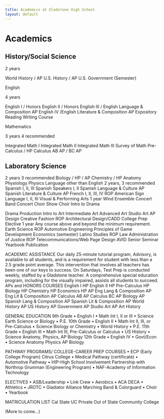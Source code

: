 ```yaml
---
title: Academics at Gladstone High School
layout: default
---
```


# Academics

## History/Social Science

2 years

World History / AP
U.S. History / AP
U.S. Government (Semester)

English

4 years

English I / Honors
English II / Honors
English III / English Language & Composition AP English IV /English Literature & Composition AP Expository Reading Writing Course

Mathematics

3 years 4 recommended

Integrated Math I Integrated Math II Integrated Math III Survey of Math Pre-Calculus / HP Calculus AB AP / BC AP

## Laboratory Science
2 years 3 recommended
Biology / HP / AP Chemistry / HP Anatomy Physiology Physics
Language other than English
2 years, 3 recommended
Spanish I, II, III
Spanish Speakers I, II
Spanish Language & Culture AP Spanish Literature & Culture AP French I, II, III, IV
ROP American Sign Language I, II, III
Visual & Performing Arts
1 year
Wind Ensemble Concert Band Concert Choir Show Choir Intro to Drama

Drama Production Intro to Art Intermediate Art Advanced Art Studio Art AP Design
Creative Fashion
ROP Architectural Design/CADD
College Prep Elective
1 year
Any course above and beyond the minimum requirement.
Earth Science
ROP Automotive Engineering Principles of Game Development Economics (semester)
Latino Studies
ROP Law Administration of Justice
ROP Telecommunications/Web Page Design AVID Senior Seminar
Yearbook Publication

ACADEMIC ASSISTANCE
Our daily 25-minute tutorial program, Advisory, is available to all students, and is a requirement for student with less than a 2.5 grade point average. This intervention that involves all teachers has been one of our keys to success.
On Saturdays, Test Prep is conducted weekly, staffed by a Gladstone teacher. A comprehensive special education program, including for the visually impaired, assists all students to succeed.
APs and
HONORS COURSES
English I HP English II HP Pre-Calculus HP Biology HP Chemistry HP Economics HP
AP Eng Lang & Composition AP Eng Lit & Composition AP Calculus AB
AP Calculus BC
AP Biology
AP Spanish Lang & Composition AP Spanish Lit & Composition AP World History
AP US History
AP Government
AP Studio Art
AP Art History

GENERAL EDUCATION
9th Grade
• English I • Math
Int I, II or III • Science
Earth Science or Biology • P.E.
10th Grade
• English II • Math
Int II, III, or Pre-Calculus • Science
Biology or Chemistry • World History
• P.E.
11th Grade
• English III • Math
Int III, Pre-Calculus or Calculus • US History
• Science
Anatomy, Physics, AP Biology
12th Grade
• English IV • Govt/Econ • Science
Anatomy Physics AP Biology

PATHWAY PROGRAMS/ COLLEGE-CAREER PREP COURSES
• ECP (Early College Program) Citrus College
• Medical Pathway (certificate)
• Automotive Pathway
• HIP-High School Involvement Partnership with Northrop Grumman (Engineering Program)
• NAF-Academy of Information Technology

ELECTIVES
• ASB/Leadership • Link Crew
• Aerobics
• ACA DECA
• Athletics
• JROTC
• Gladiator Alliance Marching
Band & Colorguard • Choir
• Yearbook

MATRICULATION
LIST
Cal State
UC
Private
Out of State Community College

(More to come…)


